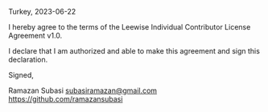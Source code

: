 Turkey, 2023-06-22

I hereby agree to the terms of the Leewise Individual Contributor License Agreement v1.0.

I declare that I am authorized and able to make this agreement and sign this declaration.

Signed,

Ramazan Subasi subasiramazan@gmail.com https://github.com/ramazansubasi
